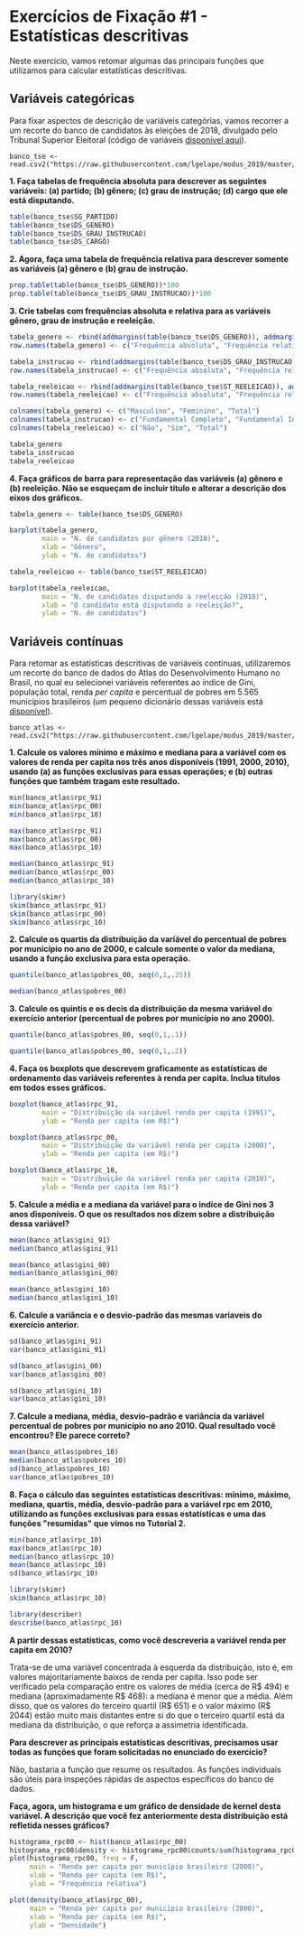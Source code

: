 # Exercícios de Fixação #1 - Estatísticas descritivas

Neste exercício, vamos retomar algumas das principais funções que utilizamos para calcular estatísticas descritivas.

## Variáveis categóricas

Para fixar aspectos de descrição de variáveis categórias, vamos recorrer a um recorte do banco de candidatos às eleições de 2018, divulgado pelo Tribunal Superior Eleitoral (código de variáveis [disponível aqui](https://github.com/lgelape/modus_2019/blob/master/Bancos/leiame_tse.pdf)). 

```
banco_tse <- read.csv2("https://raw.githubusercontent.com/lgelape/modus_2019/master/Bancos/candidatos2018_filtrado.csv")
```

**1. Faça tabelas de frequência absoluta para descrever as seguintes variáveis: (a) partido; (b) gênero; (c) grau de instrução; (d) cargo que ele está disputando.**

```r
table(banco_tse$SG_PARTIDO)
table(banco_tse$DS_GENERO)
table(banco_tse$DS_GRAU_INSTRUCAO)
table(banco_tse$DS_CARGO)
```

**2. Agora, faça uma tabela de frequência relativa para descrever somente as variáveis (a) gênero e (b) grau de instrução.**

```r
prop.table(table(banco_tse$DS_GENERO))*100
prop.table(table(banco_tse$DS_GRAU_INSTRUCAO))*100
```

**3. Crie tabelas com frequências absoluta e relativa para as variáveis gênero, grau de instrução e reeleição.**

```r
tabela_genero <- rbind(addmargins(table(banco_tse$DS_GENERO)), addmargins(prop.table(table(banco_tse$DS_GENERO))*100))
row.names(tabela_genero) <- c("Frequência absoluta", "Frequência relativa")

tabela_instrucao <- rbind(addmargins(table(banco_tse$DS_GRAU_INSTRUCAO)), addmargins(prop.table(table(banco_tse$DS_GRAU_INSTRUCAO))*100))
row.names(tabela_instrucao) <- c("Frequência absoluta", "Frequência relativa")

tabela_reeleicao <- rbind(addmargins(table(banco_tse$ST_REELEICAO)), addmargins(prop.table(table(banco_tse$ST_REELEICAO))*100))
row.names(tabela_reeleicao) <- c("Frequência absoluta", "Frequência relativa")

colnames(tabela_genero) <- c("Masculino", "Feminino", "Total")
colnames(tabela_instrucao) <- c("Fundamental Completo", "Fundamental Incompleto", "Médio Completo", "Médio Incompleto", "Lê e escreve", "Superior Completo", "Superior Incompleto", "Total")
colnames(tabela_reeleicao) <- c("Não", "Sim", "Total")

tabela_genero
tabela_instrucao
tabela_reeleicao
```

**4. Faça gráficos de barra para representação das variáveis (a) gênero e (b) reeleição. Não se esqueçam de incluir título e alterar a descrição dos eixos dos gráficos.**

```r
tabela_genero <- table(banco_tse$DS_GENERO)

barplot(tabela_genero, 
        main = "N. de candidatos por gênero (2018)",
        xlab = "Gênero",
        ylab = "N. de candidatos")

tabela_reeleicao <- table(banco_tse$ST_REELEICAO)

barplot(tabela_reeleicao, 
        main = "N. de candidatos disputando a reeleição (2018)",
        xlab = "O candidato está disputando a reeleição?",
        ylab = "N. de candidatos")
```

## Variáveis contínuas

Para retomar as estatísticas descritivas de variáveis contínuas, utilizaremos um recorte do banco de dados do Atlas do Desenvolvimento Humano no Brasil, no qual eu selecionei variáveis referentes ao índice de Gini, população total, renda *per capita* e percentual de pobres em 5.565 municípios brasileiros (um pequeno dicionário dessas variáveis está [disponível](https://github.com/lgelape/modus_2019/blob/master/Bancos/VariaveisAtlasBrasil.md)). 

```
banco_atlas <- read.csv2("https://raw.githubusercontent.com/lgelape/modus_2019/master/Bancos/AtlasBrasil_modus2019.csv")
```

**1. Calcule os valores mínimo e máximo e mediana para a variável com os valores de renda per capita nos três anos disponíveis (1991, 2000, 2010), usando (a) as funções exclusivas para essas operações; e (b) outras funções que também tragam este resultado.**

```r
min(banco_atlas$rpc_91)
min(banco_atlas$rpc_00)
min(banco_atlas$rpc_10)

max(banco_atlas$rpc_91)
max(banco_atlas$rpc_00)
max(banco_atlas$rpc_10)

median(banco_atlas$rpc_91)
median(banco_atlas$rpc_00)
median(banco_atlas$rpc_10)

library(skimr)
skim(banco_atlas$rpc_91)
skim(banco_atlas$rpc_00)
skim(banco_atlas$rpc_10)
```

**2. Calcule os quartis da distribuição da variável do percentual de pobres por município no ano de 2000, e calcule somente o valor da mediana, usando a função exclusiva para esta operação.**

```r
quantile(banco_atlas$pobres_00, seq(0,1,.25))

median(banco_atlas$pobres_00)
```

**3. Calcule os quintis e os decis da distribuição da mesma variável do exercício anterior (percentual de pobres por município no ano 2000).**

```r
quantile(banco_atlas$pobres_00, seq(0,1,.1))

quantile(banco_atlas$pobres_00, seq(0,1,.2))
```

**4. Faça os boxplots que descrevem graficamente as estatísticas de ordenamento das variáveis referentes à renda per capita. Inclua títulos em todos esses gráficos.**

```r
boxplot(banco_atlas$rpc_91,
        main = "Distribuição da variável renda per capita (1991)",
        ylab = "Renda per capita (em R$)")

boxplot(banco_atlas$rpc_00,
        main = "Distribuição da variável renda per capita (2000)",
        ylab = "Renda per capita (em R$)")

boxplot(banco_atlas$rpc_10,
        main = "Distribuição da variável renda per capita (2010)",
        ylab = "Renda per capita (em R$)")
```

**5. Calcule a média e a mediana da variável para o indíce de Gini nos 3 anos disponíveis. O que os resultados nos dizem sobre a distribuição dessa variável?**

```r
mean(banco_atlas$gini_91)
median(banco_atlas$gini_91)

mean(banco_atlas$gini_00)
median(banco_atlas$gini_00)

mean(banco_atlas$gini_10)
median(banco_atlas$gini_10)
```

**6. Calcule a variância e o desvio-padrão das mesmas variaveis do exercício anterior.**

```r
sd(banco_atlas$gini_91)
var(banco_atlas$gini_91)

sd(banco_atlas$gini_00)
var(banco_atlas$gini_00)

sd(banco_atlas$gini_10)
var(banco_atlas$gini_10)
```

**7. Calcule a mediana, média, desvio-padrão e variância da variável percentual de pobres por município no ano 2010. Qual resultado você encontrou? Ele parece correto?**

```r
mean(banco_atlas$pobres_10)
median(banco_atlas$pobres_10)
sd(banco_atlas$pobres_10)
var(banco_atlas$pobres_10)
```

**8. Faça o cálculo das seguintes estatísticas descritivas: mínimo, máximo, mediana, quartis, média, desvio-padrão para a variável rpc em 2010, utilizando as funções exclusivas para essas estatísticas e uma das funções "resumidas" que vimos no Tutorial 2.**

```r
min(banco_atlas$rpc_10)
max(banco_atlas$rpc_10)
median(banco_atlas$rpc_10)
mean(banco_atlas$rpc_10)
sd(banco_atlas$rpc_10)

library(skimr)
skim(banco_atlas$rpc_10)

library(describer)
describe(banco_atlas$rpc_10)
```

**A partir dessas estatísticas, como você descreveria a variável renda per capita em 2010?**

Trata-se de uma variável concentrada à esquerda da distribuição, isto é, em valores majoritariamente baixos de renda per capita. Isso pode ser verificado pela comparação entre os valores de média (cerca de R$ 494) e mediana (aproximadamente R$ 468): a mediana é menor que a média. Além disso, que os valores do terceiro quartil (R$ 651) e o valor máximo (R$ 2044) estão muito mais distantes entre si do que o terceiro quartil está da mediana da distribuição, o que reforça a assimetria identificada.

**Para descrever as principais estatísticas descritivas, precisamos usar todas as funções que foram solicitadas no enunciado do exercício?**

Não, bastaria a função que resume os resultados. As funções individuais são úteis para inspeções rápidas de aspectos específicos do banco de dados.

**Faça, agora, um histograma e um gráfico de densidade de kernel desta variável. A descrição que você fez anteriormente desta distribuição está refletida nesses gráficos?**

```r
histograma_rpc00 <- hist(banco_atlas$rpc_00)
histograma_rpc00$density <- histograma_rpc00$counts/sum(histograma_rpc00$counts)*100
plot(histograma_rpc00, freq = F,
     main = "Renda per capita por município brasileiro (2000)",
     xlab = "Renda per capita (em R$)",
     ylab = "Frequência relativa")

plot(density(banco_atlas$rpc_00),
     main = "Renda per capita por município brasileiro (2000)",
     xlab = "Renda per capita (em R$)",
     ylab = "Densidade")
```
